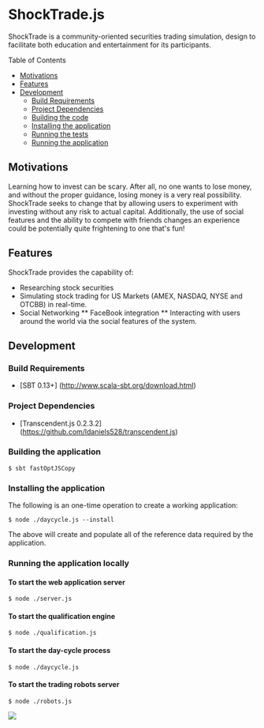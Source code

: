 ShockTrade.js
===============
ShockTrade is a community-oriented securities trading simulation, design to facilitate both education and entertainment
for its participants.

Table of Contents

* <a href="#motivations">Motivations</a>
* <a href="#features">Features</a>
* <a href="#development">Development</a>
	* <a href="#build-requirements">Build Requirements</a>
	* <a href="#project-dependencies">Project Dependencies</a>
	* <a href="#building-the-code">Building the code</a>
	* <a href="#installation">Installing the application</a>
	* <a href="#testing-the-code">Running the tests</a>	
	* <a href="#running-the-app">Running the application</a>
	
<a name="motivations"></a>
## Motivations	
	
Learning how to invest can be scary. After all, no one wants to lose money, and without the proper guidance, losing
money is a very real possibility. ShockTrade seeks to change that by allowing users to experiment with investing without
any risk to actual capital. Additionally, the use of social features and the ability to compete with friends changes an
experience could be potentially quite frightening to one that's fun!
	
<a name="features"></a>
## Features

ShockTrade provides the capability of:

* Researching stock securities 
* Simulating stock trading for US Markets (AMEX, NASDAQ, NYSE and OTCBB) in real-time.
* Social Networking
** FaceBook integration
** Interacting with users around the world via the social features of the system.

<a name="development"></a>
## Development

<a name="build-requirements"></a>
### Build Requirements

* [SBT 0.13+] (http://www.scala-sbt.org/download.html)

<a name="project-dependencies"></a>
### Project Dependencies

* [Transcendent.js 0.2.3.2] (https://github.com/ldaniels528/transcendent.js)

<a name="building-the-code"></a>
### Building the application

    $ sbt fastOptJSCopy

<a name="installation"></a>
### Installing the application
    
The following is an one-time operation to create a working application:
    
    $ node ./daycycle.js --install 
    
The above will create and populate all of the reference data required by the application.    
    
<a name="testing-the-code"></a>    
### Running the application locally

#### To start the web application server 

    $ node ./server.js
       
#### To start the qualification engine

    $ node ./qualification.js

#### To start the day-cycle process

    $ node ./daycycle.js
    
#### To start the trading robots server

    $ node ./robots.js


<img src="https://github.com/ldaniels528/shocktrade.js/blob/master/screenshots/discover.png">
